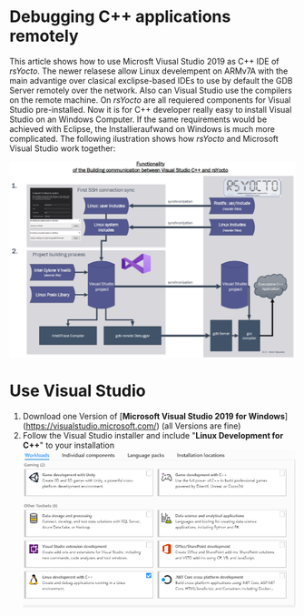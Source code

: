 #  Debugging C++ applications remotely
This article shows how to use Microsft Viusal Studio 2019 as C++ IDE of *rsYocto*. 
The newer relasese allow Linux develempent on ARMv7A with the main advantige over clasical exclipse-based IDEs to 
use by default the GDB Server remotely over the network. Also can Visual Studio use the compilers on the remote machine. 
On *rsYocto* are all requiered components for Visual Studio pre-installed. Now it is for C++ developer really easy to install Visual Studio on an Windows Computer. If the same requirements would be achieved with Eclipse, the Installieraufwand on Windows is much more complicated.
The following ilustration shows how *rsYocto* and Microsoft Visual Studio work together:


![Alt text](IneractionRsYoctoVisalStudio.jpg?raw=true "rsYocto and Visual Studio")


# Use Visual Studio 
1. Download one Version of [**Microsoft Visual Studio 2019 for Windows**] (https://visualstudio.microsoft.com/) (all Versions are fine) 
2. Follow the Visual Studio installer and include "**Linux Development for C++**" to your installation
![Alt text](VisualStudioInstalation.png?raw=true "Visual Studio installation")
